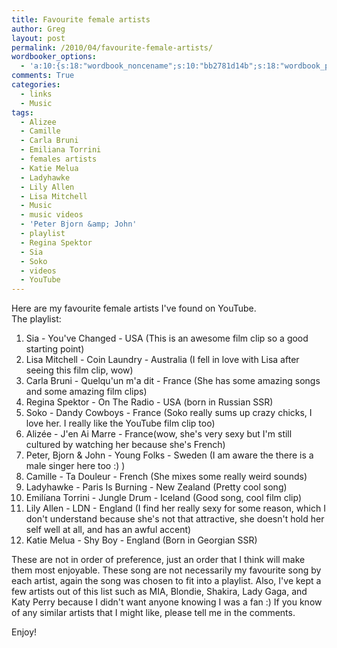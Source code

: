 ```yaml
---
title: Favourite female artists
author: Greg
layout: post
permalink: /2010/04/favourite-female-artists/
wordbooker_options:
  - 'a:10:{s:18:"wordbook_noncename";s:10:"bb2781d14b";s:18:"wordbook_page_post";s:4:"-100";s:18:"wordbook_orandpage";s:1:"2";s:23:"wordbook_default_author";s:1:"2";s:23:"wordbook_extract_length";s:3:"256";s:19:"wordbook_actionlink";s:3:"300";s:26:"wordbooker_publish_default";s:2:"on";s:18:"wordbook_attribute";s:31:"Posted a new post on their blog";s:29:"wordbooker_status_update_text";s:35:": New blog post :  %title% - %link%";s:20:"wordbook_comment_get";s:2:"on";}'
comments: True
categories:
  - links
  - Music
tags:
  - Alizee
  - Camille
  - Carla Bruni
  - Emiliana Torrini
  - females artists
  - Katie Melua
  - Ladyhawke
  - Lily Allen
  - Lisa Mitchell
  - Music
  - music videos
  - 'Peter Bjorn &amp; John'
  - playlist
  - Regina Spektor
  - Sia
  - Soko
  - videos
  - YouTube
---
```

Here are my favourite female artists I've found on YouTube.  
The playlist:  
1. Sia - You've Changed - USA (This is an awesome film clip so a good starting point)  
2. Lisa Mitchell - Coin Laundry - Australia (I fell in love with Lisa after seeing this film clip, wow)  
3. Carla Bruni - Quelqu'un m'a dit - France (She has some amazing songs and some amazing film clips)  
4. Regina Spektor - On The Radio - USA (born in Russian SSR)  
5. Soko - Dandy Cowboys - France (Soko really sums up crazy chicks, I love her. I really like the YouTube film clip too)  
6. Alizée - J'en Ai Marre - France(wow, she's very sexy but I'm still cultured by watching her because she's French)  
7. Peter, Bjorn & John - Young Folks - Sweden (I am aware the there is a male singer here too :) )  
8. Camille - Ta Douleur - French (She mixes some really weird sounds)  
9. Ladyhawke - Paris Is Burning - New Zealand (Pretty cool song)  
10. Emilíana Torrini - Jungle Drum - Iceland (Good song, cool film clip)  
11. Lily Allen - LDN - England (I find her really sexy for some reason, which I don't understand because she's not that attractive, she doesn't hold her self well at all, and has an awful accent)  
12. Katie Melua - Shy Boy - England (Born in Georgian SSR)

These are not in order of preference, just an order that I think will make them most enjoyable. These song are not necessarily my favourite song by each artist, again the song was chosen to fit into a playlist. Also, I've kept a few artists out of this list such as MIA, Blondie, Shakira, Lady Gaga, and Katy Perry because I didn't want anyone knowing I was a fan :) If you know of any similar artists that I might like, please tell me in the comments.

Enjoy!
